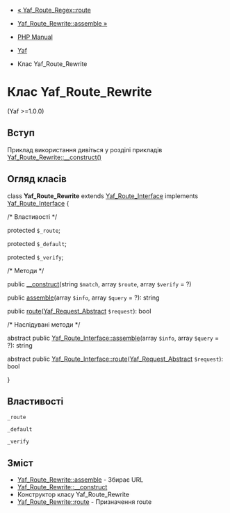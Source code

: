 - [« Yaf_Route_Regex::route](yaf-route-regex.route.md)
- [Yaf_Route_Rewrite::assemble »](yaf-route-rewrite.assemble.md)

- [PHP Manual](index.md)
- [Yaf](book.yaf.md)
- Клас Yaf_Route_Rewrite

# Клас Yaf_Route_Rewrite

(Yaf \>=1.0.0)

## Вступ

Приклад використання дивіться у розділі прикладів
[Yaf_Route_Rewrite::\_\_construct()](yaf-route-rewrite.construct.md)

## Огляд класів

class **Yaf_Route_Rewrite** extends
[Yaf_Route_Interface](class.yaf-route-interface.md) implements
[Yaf_Route_Interface](class.yaf-route-interface.md) {

/\* Властивості \*/

protected `$_route`;

protected `$_default`;

protected `$_verify`;

/\* Методи \*/

public [\_\_construct](yaf-route-rewrite.construct.md)(string
`$match`, array `$route`, array `$verify` = ?)

public [assemble](yaf-route-rewrite.assemble.md)(array `$info`, array
`$query` = ?): string

public
[route](yaf-route-rewrite.route.md)([Yaf_Request_Abstract](class.yaf-request-abstract.md)
`$request`): bool

/\* Наслідувані методи \*/

abstract public
[Yaf_Route_Interface::assemble](yaf-route-interface.assemble.md)(array
`$info`, array `$query` = ?): string

abstract public
[Yaf_Route_Interface::route](yaf-route-interface.route.md)([Yaf_Request_Abstract](class.yaf-request-abstract.md)
`$request`): bool

}

## Властивості

`_route`

`_default`

`_verify`

## Зміст

- [Yaf_Route_Rewrite::assemble](yaf-route-rewrite.assemble.md) -
Збирає URL
- [Yaf_Route_Rewrite::\_\_construct](yaf-route-rewrite.construct.md)
- Конструктор класу Yaf_Route_Rewrite
- [Yaf_Route_Rewrite::route](yaf-route-rewrite.route.md) -
Призначення route
